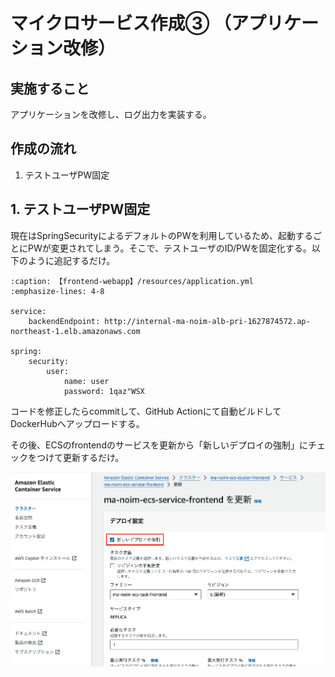 # マイクロサービス作成③ （アプリケーション改修）
## 実施すること
アプリケーションを改修し、ログ出力を実装する。

## 作成の流れ
1. テストユーザPW固定


## 1. テストユーザPW固定
現在はSpringSecurityによるデフォルトのPWを利用しているため、起動するごとにPWが変更されてしまう。そこで、テストユーザのID/PWを固定化する。以下のように追記するだけ。

```{code-block} yaml
:caption: 【frontend-webapp】/resources/application.yml
:emphasize-lines: 4-8

service:
    backendEndpoint: http://internal-ma-noim-alb-pri-1627874572.ap-northeast-1.elb.amazonaws.com

spring:
    security:
        user:
            name: user
            password: 1qaz"WSX
```

コードを修正したらcommitして、GitHub Actionにて自動ビルドしてDockerHubへアップロードする。

その後、ECSのfrontendのサービスを更新から「新しいデプロイの強制」にチェックをつけて更新するだけ。

![update_ECS](./Microservice_3/update_ECS.png)

